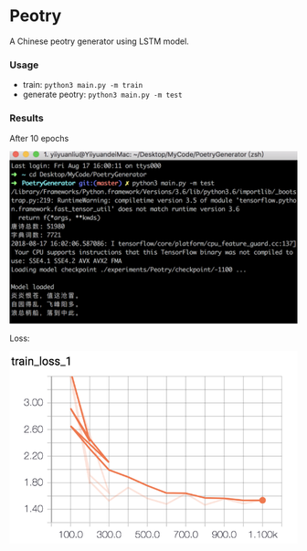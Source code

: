 # Peotry

A Chinese peotry generator using LSTM model.

### Usage

* train: `python3 main.py -m train`
* generate peotry: `python3 main.py -m test`

### Results

After 10 epochs

![](example.png)

Loss:

![](train_loss.png)

